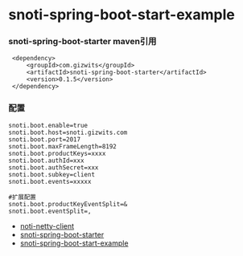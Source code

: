 snoti-spring-boot-start-example
===============================


### snoti-spring-boot-starter maven引用 

```
 <dependency>
     <groupId>com.gizwits</groupId>
     <artifactId>snoti-spring-boot-starter</artifactId>
     <version>0.1.5</version>
 </dependency>

```



### 配置

```
snoti.boot.enable=true
snoti.boot.host=snoti.gizwits.com
snoti.boot.port=2017
snoti.boot.maxFrameLength=8192
snoti.boot.productKeys=xxxx
snoti.boot.authId=xxx
snoti.boot.authSecret=xxx
snoti.boot.subkey=client
snoti.boot.events=xxxxx

#扩展配置
snoti.boot.productKeyEventSplit=&
snoti.boot.eventSplit=,

```





* [noti-netty-client](https://github.com/Bestfeel/noti-netty-client)
* [snoti-spring-boot-starter](https://github.com/Bestfeel/snoti-spring-boot-starter)
* [snoti-spring-boot-start-example](https://github.com/Bestfeel/snoti-spring-boot-start-example)